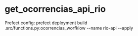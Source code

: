 # get_ocorrencias_api_rio


Prefect config:
prefect deployment build .src/functions.py:ocorrencias_worfklow --name rio-api --apply
